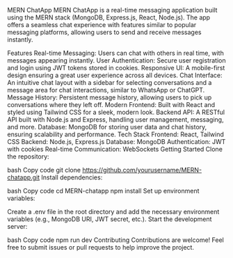 MERN ChatApp
MERN ChatApp is a real-time messaging application built using the MERN stack (MongoDB, Express.js, React, Node.js). The app offers a seamless chat experience with features similar to popular messaging platforms, allowing users to send and receive messages instantly.

Features
Real-time Messaging: Users can chat with others in real time, with messages appearing instantly.
User Authentication: Secure user registration and login using JWT tokens stored in cookies.
Responsive UI: A mobile-first design ensuring a great user experience across all devices.
Chat Interface: An intuitive chat layout with a sidebar for selecting conversations and a message area for chat interactions, similar to WhatsApp or ChatGPT.
Message History: Persistent message history, allowing users to pick up conversations where they left off.
Modern Frontend: Built with React and styled using Tailwind CSS for a sleek, modern look.
Backend API: A RESTful API built with Node.js and Express, handling user management, messaging, and more.
Database: MongoDB for storing user data and chat history, ensuring scalability and performance.
Tech Stack
Frontend: React, Tailwind CSS
Backend: Node.js, Express.js
Database: MongoDB
Authentication: JWT with cookies
Real-time Communication: WebSockets
Getting Started
Clone the repository:

bash
Copy code
git clone https://github.com/yourusername/MERN-chatapp.git
Install dependencies:

bash
Copy code
cd MERN-chatapp
npm install
Set up environment variables:

Create a .env file in the root directory and add the necessary environment variables (e.g., MongoDB URI, JWT secret, etc.).
Start the development server:

bash
Copy code
npm run dev
Contributing
Contributions are welcome! Feel free to submit issues or pull requests to help improve the project.


